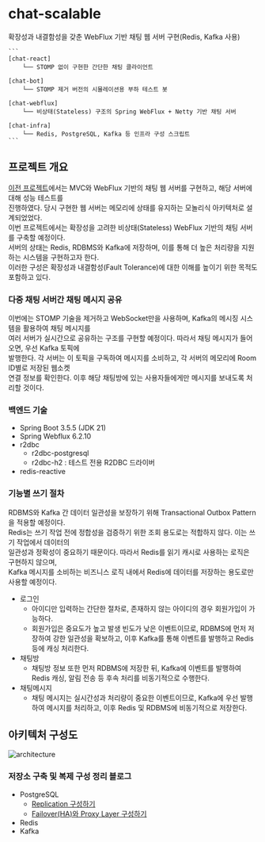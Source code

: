 # chat-scalable
확장성과 내결함성을 갖춘 WebFlux 기반 채팅 웹 서버 구현(Redis, Kafka 사용)

<pre><code>```
[chat-react]
    └── STOMP 없이 구현한 간단한 채팅 클라이언트 

[chat-bot]
    └── STOMP 제거 버전의 시뮬레이션용 부하 테스트 봇

[chat-webflux]
    └── 비상태(Stateless) 구조의 Spring WebFlux + Netty 기반 채팅 서버

[chat-infra] 
    └── Redis, PostgreSQL, Kafka 등 인프라 구성 스크립트
```</code></pre>


## 프로젝트 개요
[이전 프로젝트](https://github.com/gr1993/chat-service)에서는 MVC와 WebFlux 기반의 채팅 웹 서버를 구현하고, 해당 서버에 대해 성능 테스트를   
진행하였다. 당시 구현한 웹 서버는 메모리에 상태를 유지하는 모놀리식 아키텍처로 설계되었었다.  
이번 프로젝트에서는 확장성을 고려한 비상태(Stateless) WebFlux 기반의 채팅 서버를 구축할 예정이다.  
서버의 상태는 Redis, RDBMS와 Kafka에 저장하며, 이를 통해 더 높은 처리량을 지원하는 시스템을 구현하고자 한다.  
이러한 구성은 확장성과 내결함성(Fault Tolerance)에 대한 이해를 높이기 위한 목적도 포함하고 있다.  

### 다중 채팅 서버간 채팅 메시지 공유
이번에는 STOMP 기술을 제거하고 WebSocket만을 사용하며, Kafka의 메시징 시스템을 활용하여 채팅 메시지를  
여러 서버가 실시간으로 공유하는 구조를 구현할 예정이다. 따라서 채팅 메시지가 들어오면, 우선 Kafka 토픽에  
발행한다. 각 서버는 이 토픽을 구독하여 메시지를 소비하고, 각 서버의 메모리에 Room ID별로 저장된 웹소켓  
연결 정보를 확인한다. 이후 해당 채팅방에 있는 사용자들에게만 메시지를 보내도록 처리할 것이다.

### 백엔드 기술
* Spring Boot 3.5.5 (JDK 21)
* Spring Webflux 6.2.10
* r2dbc
  * r2dbc-postgresql
  * r2dbc-h2 : 테스트 전용 R2DBC 드라이버
* redis-reactive

### 기능별 쓰기 절차
RDBMS와 Kafka 간 데이터 일관성을 보장하기 위해 Transactional Outbox Pattern을 적용할 예정이다.  
Redis는 쓰기 작업 전에 정합성을 검증하기 위한 조회 용도로는 적합하지 않다. 이는 쓰기 작업에서 데이터의  
일관성과 정확성이 중요하기 때문이다. 따라서 Redis를 읽기 캐시로 사용하는 로직은 구현하지 않으며,  
Kafka 메시지를 소비하는 비즈니스 로직 내에서 Redis에 데이터를 저장하는 용도로만 사용할 예정이다.  

* 로그인
  * 아이디만 입력하는 간단한 절차로, 존재하지 않는 아이디의 경우 회원가입이 가능하다.
  * 회원가입은 중요도가 높고 발생 빈도가 낮은 이벤트이므로, RDBMS에 먼저 저장하여 강한 일관성을 확보하고, 이후 Kafka를 통해 이벤트를 발행하고 Redis 등에 캐싱 처리한다.
* 채팅방
  * 채팅방 정보 또한 먼저 RDBMS에 저장한 뒤, Kafka에 이벤트를 발행하여 Redis 캐싱, 알림 전송 등 후속 처리를 비동기적으로 수행한다.
* 채팅메시지
  * 채팅 메시지는 실시간성과 처리량이 중요한 이벤트이므로, Kafka에 우선 발행하여 메시지를 처리하고, 이후 Redis 및 RDBMS에 비동기적으로 저장한다.


## 아키텍처 구성도
![architecture](./docs/architecture.png)

### 저장소 구축 및 복제 구성 정리 블로그
* PostgreSQL
  * [Replication 구성하기](https://www.notion.so/Replication-27182094ef0a80cfbe96cf02ea555347)
  * [Failover(HA)와 Proxy Layer 구성하기](https://www.notion.so/Failover-HA-Proxy-Layer-27382094ef0a8083a27cde09c887c543)
* Redis
* Kafka